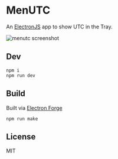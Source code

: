 # MenUTC

An [ElectronJS](https://www.electronjs.org/) app to show UTC in the Tray.

![menutc screenshot](https://user-images.githubusercontent.com/2006658/102679407-50f2ca80-4175-11eb-8c82-b9bf6610d7b5.png)

## Dev

```
npm i
npm run dev
```

## Build

Built via [Electron Forge](https://www.electronjs.org/docs/tutorial/quick-start#package-and-distribute-the-application)

```
npm run make
```

## License

MIT
